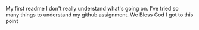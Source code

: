 My first readme
I don't really understand what's going on. I've tried so many things to understand my github assignment.
We Bless God I got to this point
